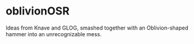 # oblivionOSR
Ideas from Knave and GLOG, smashed together with an Oblivion-shaped hammer into an unrecognizable mess.
